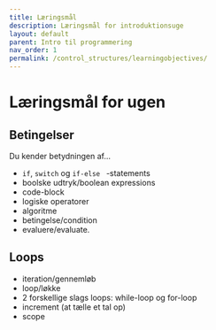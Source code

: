 ```yaml
---
title: Læringsmål
description: Læringsmål for introduktionsuge
layout: default
parent: Intro til programmering
nav_order: 1
permalink: /control_structures/learningobjectives/
---
```

# Læringsmål for ugen


## Betingelser
Du kender betydningen af... 
- ```if```, ```switch``` og ```if-else ``` -statements
- boolske udtryk/boolean expressions
- code-block
- logiske operatorer
- algoritme
- betingelse/condition
- evaluere/evaluate.

## Loops
- iteration/gennemløb
- loop/løkke
- 2 forskellige slags loops: while-loop og for-loop
- increment (at tælle et tal op)
- scope